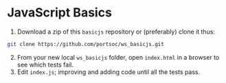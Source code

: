# JavaScript Basics

1. Download a zip of this `basicjs` repository or (preferably) clone it thus:
```bash
git clone https://github.com/portsoc/ws_basicjs.git
```
2. From your new local `ws_basicjs` folder, open `index.html` in a browser to see which tests fail.
3. Edit `index.js`; improving and adding code until all the tests pass.

